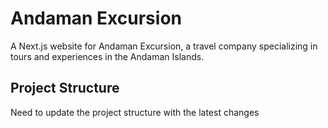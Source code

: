 # Andaman Excursion

A Next.js website for Andaman Excursion, a travel company specializing in tours and experiences in the Andaman Islands.

## Project Structure

Need to update the project structure with the latest changes
